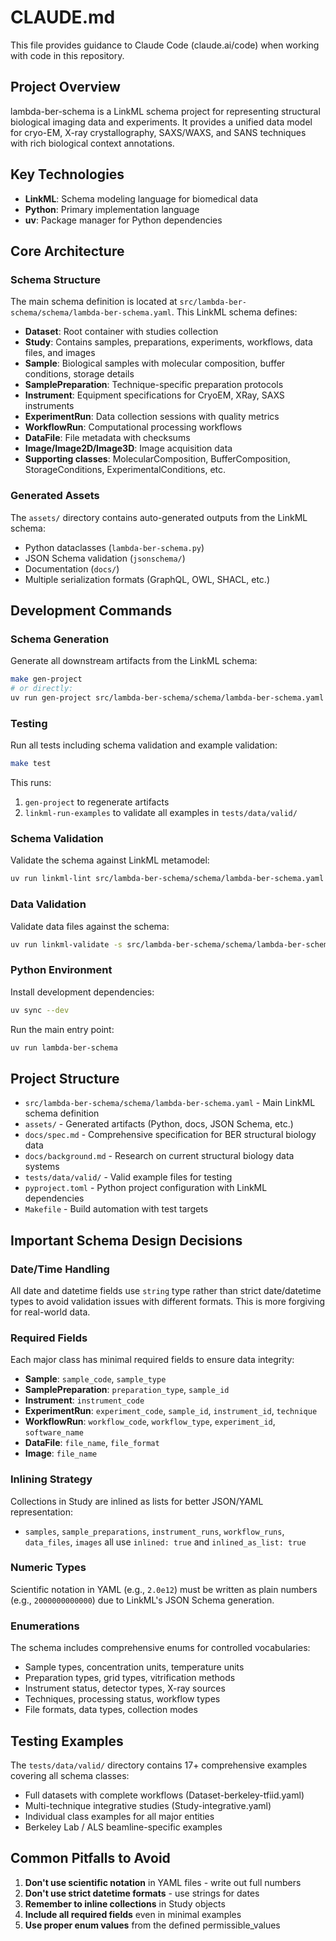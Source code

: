# CLAUDE.md

This file provides guidance to Claude Code (claude.ai/code) when working with code in this repository.

## Project Overview

lambda-ber-schema is a LinkML schema project for representing structural biological imaging data and experiments. It provides a unified data model for cryo-EM, X-ray crystallography, SAXS/WAXS, and SANS techniques with rich biological context annotations.

## Key Technologies

- **LinkML**: Schema modeling language for biomedical data
- **Python**: Primary implementation language  
- **uv**: Package manager for Python dependencies

## Core Architecture

### Schema Structure
The main schema definition is located at `src/lambda-ber-schema/schema/lambda-ber-schema.yaml`. This LinkML schema defines:
- **Dataset**: Root container with studies collection
- **Study**: Contains samples, preparations, experiments, workflows, data files, and images
- **Sample**: Biological samples with molecular composition, buffer conditions, storage details
- **SamplePreparation**: Technique-specific preparation protocols
- **Instrument**: Equipment specifications for CryoEM, XRay, SAXS instruments
- **ExperimentRun**: Data collection sessions with quality metrics
- **WorkflowRun**: Computational processing workflows
- **DataFile**: File metadata with checksums
- **Image/Image2D/Image3D**: Image acquisition data
- **Supporting classes**: MolecularComposition, BufferComposition, StorageConditions, ExperimentalConditions, etc.

### Generated Assets
The `assets/` directory contains auto-generated outputs from the LinkML schema:
- Python dataclasses (`lambda-ber-schema.py`)
- JSON Schema validation (`jsonschema/`)
- Documentation (`docs/`)
- Multiple serialization formats (GraphQL, OWL, SHACL, etc.)

## Development Commands

### Schema Generation
Generate all downstream artifacts from the LinkML schema:
```bash
make gen-project
# or directly:
uv run gen-project src/lambda-ber-schema/schema/lambda-ber-schema.yaml -d assets
```

### Testing
Run all tests including schema validation and example validation:
```bash
make test
```
This runs:
1. `gen-project` to regenerate artifacts
2. `linkml-run-examples` to validate all examples in `tests/data/valid/`

### Schema Validation
Validate the schema against LinkML metamodel:
```bash
uv run linkml-lint src/lambda-ber-schema/schema/lambda-ber-schema.yaml
```

### Data Validation
Validate data files against the schema:
```bash
uv run linkml-validate -s src/lambda-ber-schema/schema/lambda-ber-schema.yaml <data_file>
```

### Python Environment
Install development dependencies:
```bash
uv sync --dev
```

Run the main entry point:
```bash
uv run lambda-ber-schema
```

## Project Structure

- `src/lambda-ber-schema/schema/lambda-ber-schema.yaml` - Main LinkML schema definition
- `assets/` - Generated artifacts (Python, docs, JSON Schema, etc.)
- `docs/spec.md` - Comprehensive specification for BER structural biology data
- `docs/background.md` - Research on current structural biology data systems
- `tests/data/valid/` - Valid example files for testing
- `pyproject.toml` - Python project configuration with LinkML dependencies
- `Makefile` - Build automation with test targets

## Important Schema Design Decisions

### Date/Time Handling
All date and datetime fields use `string` type rather than strict date/datetime types to avoid validation issues with different formats. This is more forgiving for real-world data.

### Required Fields
Each major class has minimal required fields to ensure data integrity:
- **Sample**: `sample_code`, `sample_type`
- **SamplePreparation**: `preparation_type`, `sample_id`
- **Instrument**: `instrument_code`
- **ExperimentRun**: `experiment_code`, `sample_id`, `instrument_id`, `technique`
- **WorkflowRun**: `workflow_code`, `workflow_type`, `experiment_id`, `software_name`
- **DataFile**: `file_name`, `file_format`
- **Image**: `file_name`

### Inlining Strategy
Collections in Study are inlined as lists for better JSON/YAML representation:
- `samples`, `sample_preparations`, `instrument_runs`, `workflow_runs`, `data_files`, `images` all use `inlined: true` and `inlined_as_list: true`

### Numeric Types
Scientific notation in YAML (e.g., `2.0e12`) must be written as plain numbers (e.g., `2000000000000`) due to LinkML's JSON Schema generation.

### Enumerations
The schema includes comprehensive enums for controlled vocabularies:
- Sample types, concentration units, temperature units
- Preparation types, grid types, vitrification methods
- Instrument status, detector types, X-ray sources
- Techniques, processing status, workflow types
- File formats, data types, collection modes

## Testing Examples

The `tests/data/valid/` directory contains 17+ comprehensive examples covering all schema classes:
- Full datasets with complete workflows (Dataset-berkeley-tfiid.yaml)
- Multi-technique integrative studies (Study-integrative.yaml)
- Individual class examples for all major entities
- Berkeley Lab / ALS beamline-specific examples

## Common Pitfalls to Avoid

1. **Don't use scientific notation** in YAML files - write out full numbers
2. **Don't use strict datetime formats** - use strings for dates
3. **Remember to inline collections** in Study objects
4. **Include all required fields** even in minimal examples
5. **Use proper enum values** from the defined permissible_values